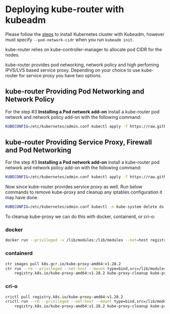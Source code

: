 # Deploying kube-router with kubeadm

Please follow the [steps](https://kubernetes.io/docs/setup/independent/create-cluster-kubeadm/) to install Kubernetes
cluster with Kubeadm, however must specify `--pod-network-cidr` when you run `kubeadm init`.

kube-router relies on kube-controller-manager to allocate pod CIDR for the nodes.

kube-router provides pod networking, network policy and high perfoming IPVS/LVS based service proxy. Depending on your
choice to use kube-router for service proxy you have two options.

## kube-router Providing Pod Networking and Network Policy

For the step #3 **Installing a Pod network add-on** install a kube-router pod network and network policy add-on with the
following command:

```sh
KUBECONFIG=/etc/kubernetes/admin.conf kubectl apply -f https://raw.githubusercontent.com/cloudnativelabs/kube-router/master/daemonset/kubeadm-kuberouter.yaml
```

## kube-router Providing Service Proxy, Firewall and Pod Networking

For the step #3 **Installing a Pod network add-on** install a kube-router pod network and network policy add-on with the
following command:

```sh
KUBECONFIG=/etc/kubernetes/admin.conf kubectl apply -f https://raw.githubusercontent.com/cloudnativelabs/kube-router/master/daemonset/kubeadm-kuberouter-all-features.yaml
```

Now since kube-router provides service proxy as well. Run below commands to remove kube-proxy and cleanup any iptables
configuration it may have done.

```sh
KUBECONFIG=/etc/kubernetes/admin.conf kubectl -n kube-system delete ds kube-proxy
```

To cleanup kube-proxy we can do this with docker, containerd, or cri-o:

### docker

```sh
docker run --privileged -v /lib/modules:/lib/modules --net=host registry.k8s.io/kube-proxy-amd64:v1.28.2 kube-proxy --cleanup
```

### containerd

```sh
ctr images pull k8s.gcr.io/kube-proxy-amd64:v1.28.2
ctr run --rm --privileged --net-host --mount type=bind,src=/lib/modules,dst=/lib/modules,options=rbind:ro \
    registry.k8s.io/kube-proxy-amd64:v1.28.2 kube-proxy-cleanup kube-proxy --cleanup
```

### cri-o

```sh
crictl pull registry.k8s.io/kube-proxy-amd64:v1.28.2
crictl run --rm --privileged --net-host --mount type=bind,src=/lib/modules,dst=/lib/modules,options=rbind:ro
    registry.k8s.io/kube-proxy-amd64:v1.28.2 kube-proxy-cleanup kube-proxy --cleanup
```
